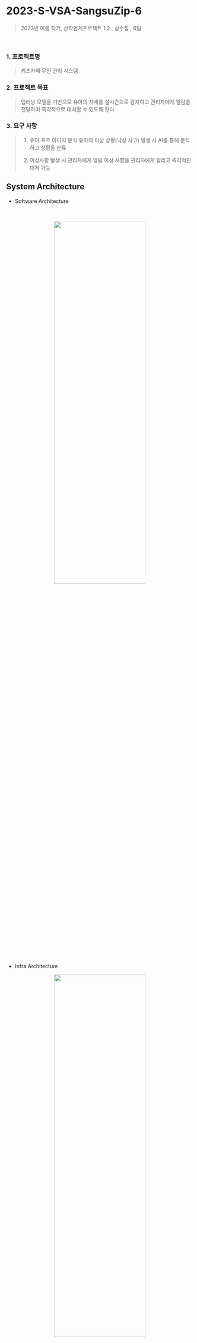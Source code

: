 # 2023-S-VSA-SangsuZip-6
> 2023년 여름 학기, 산학연계프로젝트 1,2 , 상수집 , 6팀

<br/>

### 1. 프로젝트명
> 키즈카페 무인 관리 시스템

### 2. 프로젝트 목표
> 딥러닝 모델을 기반으로 유아의 자세를 실시간으로 감지하고 관리자에게 알람을 전달하여 즉각적으로
대처할 수 있도록 한다.

### 3. 요구 사항 
> 1. 유아 포즈 이미지 분석
> 유아의 이상 상황(낙상 사고) 발생 시 AI를 통해 분석하고 상황을 분류
>    
> 3. 이상사항 발생 시 관리자에게 알림
> 이상 사항을 관리자에게 알리고 즉각적인 대처 가능

## System Architecture

- Software Architecture

<br/>

<p align="center"><img src="https://github.com/CSID-DGU/2023-S-VSA-SangsuZip-6/assets/140698207/102afd1f-62a2-43a5-9d6e-125e8ef1e1f3" width="70%" height="50%"></p>
<br/>

- Infra Architecture

<p align="center"><img src="https://github.com/CSID-DGU/2023-S-VSA-SangsuZip-6/assets/140698207/6e4571bd-1246-414f-bb10-dc9ad2b54ba6" width="70%" height="50%"></p>
<br/>

-  AI Model Architecture
<p align="center"><img src="https://github.com/CSID-DGU/2023-S-VSA-SangsuZip-6/assets/140698207/3cdd0767-6413-47bd-b517-03aa7f26edeb" width="70%" height="50%"></p>
  

##  Expected Outcomes

   - <b>빠른 대처 </b>
   
 시스템을 통해 키즈카페 유아의 시급 상황에 대한 빠른 대처
   
   - <b>인건비 절약</b>
   
   최근 최저 시급 인상 등으로 키즈카페 운영비가 급상승하게 되었으며, 이에 대한 대책으로 본 시스템 활용이 증가할 것
      
   - <b>확장성</b>
   
   AI 기반 키즈카페 무인관리 시스템 개발을 통해 많은 매장에서 사용하도록 구성 기대
   
   - <b>편의성</b>
   
   가정에서도 아이의 안전상태를 확인해볼 수 있게 활용 가능
   
   </br>
   
  ##  Team Member 

|       --       | -- |       --       | -- |
|:--------------:|:--:|:--------------:|:--:|
|    **김태욱**     |**박광렬**|    **정관희**     |**정원호**|
|     **AI**     |**Infra/AI**|   **Infra/BE**    |**FE**|
|   **컴퓨터공학과**   |**컴퓨터공과**|   **컴퓨터공학과**   |**컴퓨터공학과**|
| **20181112034** |**2018112010**| **2018111997** |**2018112039**|g


   ##  Jobs

   <b>김태욱 : 낙상 감지 AI 개발</b><br/>
   <b>박광렬 : 인프라 구축 및 AI 모델 개발</b> <br /> 
   <b>정관희 : 인프라 구축 및 REST API 개발</b> <br /> 
   <b>정원호 : 클라이언트 구현</b><br /> 

   ##  Docs

   <b>최종 발표 자료 [최종 발표 자료](/Docs/최종발표_T6_키즈카페무인관리시스템.pdf)</b><br />

   <b>시연 영상 [최종보고서](/Docs/시연영상_T6_키즈카페무인관리시스템.mp4)</b><br />
